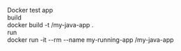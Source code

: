 Docker test app\
build\
docker build -t <USERNAME>/my-java-app .\
run\
docker run -it --rm --name my-running-app <USERNAME>/my-java-app